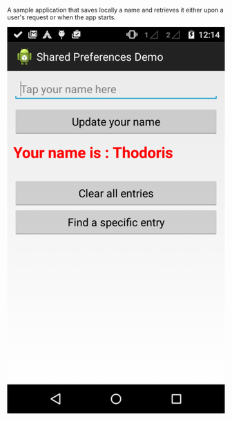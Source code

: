 A sample application that saves locally a name and retrieves it either upon a user's request or when the app starts.

<p align="center">
  <img  src="_img/app_screenshot.PNG" alt="error" />
</p>